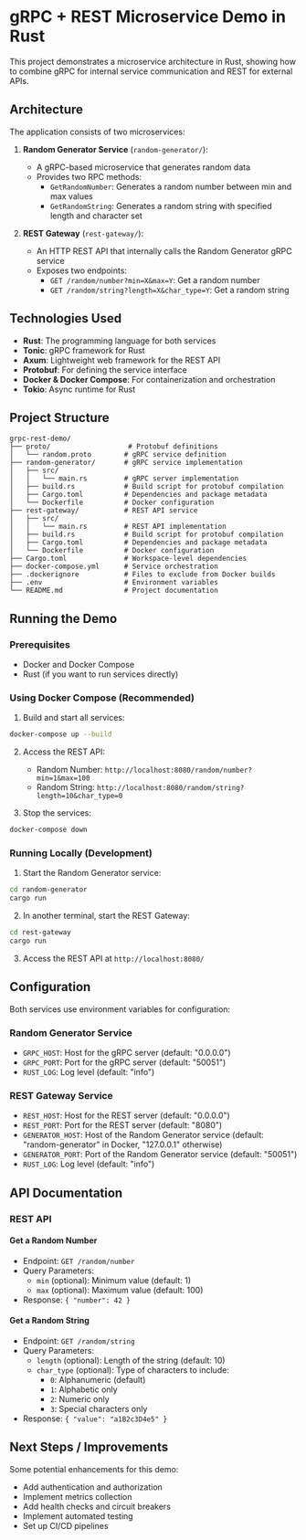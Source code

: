 # gRPC + REST Microservice Demo in Rust

This project demonstrates a microservice architecture in Rust, showing how to combine gRPC for internal service communication and REST for external APIs.

## Architecture

The application consists of two microservices:

1. **Random Generator Service** (`random-generator/`):
   - A gRPC-based microservice that generates random data
   - Provides two RPC methods:
     - `GetRandomNumber`: Generates a random number between min and max values
     - `GetRandomString`: Generates a random string with specified length and character set

2. **REST Gateway** (`rest-gateway/`):
   - An HTTP REST API that internally calls the Random Generator gRPC service
   - Exposes two endpoints:
     - `GET /random/number?min=X&max=Y`: Get a random number
     - `GET /random/string?length=X&char_type=Y`: Get a random string

## Technologies Used

- **Rust**: The programming language for both services
- **Tonic**: gRPC framework for Rust
- **Axum**: Lightweight web framework for the REST API
- **Protobuf**: For defining the service interface
- **Docker & Docker Compose**: For containerization and orchestration
- **Tokio**: Async runtime for Rust

## Project Structure

```
grpc-rest-demo/
├── proto/                   # Protobuf definitions
│   └── random.proto        # gRPC service definition
├── random-generator/       # gRPC service implementation
│   ├── src/
│   │   └── main.rs         # gRPC server implementation
│   ├── build.rs            # Build script for protobuf compilation
│   ├── Cargo.toml          # Dependencies and package metadata
│   └── Dockerfile          # Docker configuration
├── rest-gateway/           # REST API service
│   ├── src/
│   │   └── main.rs         # REST API implementation
│   ├── build.rs            # Build script for protobuf compilation
│   ├── Cargo.toml          # Dependencies and package metadata
│   └── Dockerfile          # Docker configuration
├── Cargo.toml              # Workspace-level dependencies
├── docker-compose.yml      # Service orchestration
├── .dockerignore           # Files to exclude from Docker builds
├── .env                    # Environment variables
└── README.md               # Project documentation
```

## Running the Demo

### Prerequisites

- Docker and Docker Compose
- Rust (if you want to run services directly)

### Using Docker Compose (Recommended)

1. Build and start all services:

```bash
docker-compose up --build
```

2. Access the REST API:
   - Random Number: `http://localhost:8080/random/number?min=1&max=100`
   - Random String: `http://localhost:8080/random/string?length=10&char_type=0`

3. Stop the services:

```bash
docker-compose down
```

### Running Locally (Development)

1. Start the Random Generator service:

```bash
cd random-generator
cargo run
```

2. In another terminal, start the REST Gateway:

```bash
cd rest-gateway
cargo run
```

3. Access the REST API at `http://localhost:8080/`

## Configuration

Both services use environment variables for configuration:

### Random Generator Service
- `GRPC_HOST`: Host for the gRPC server (default: "0.0.0.0")
- `GRPC_PORT`: Port for the gRPC server (default: "50051")
- `RUST_LOG`: Log level (default: "info")

### REST Gateway Service
- `REST_HOST`: Host for the REST server (default: "0.0.0.0")
- `REST_PORT`: Port for the REST server (default: "8080")
- `GENERATOR_HOST`: Host of the Random Generator service (default: "random-generator" in Docker, "127.0.0.1" otherwise)
- `GENERATOR_PORT`: Port of the Random Generator service (default: "50051")
- `RUST_LOG`: Log level (default: "info")

## API Documentation

### REST API

#### Get a Random Number
- Endpoint: `GET /random/number`
- Query Parameters:
  - `min` (optional): Minimum value (default: 1)
  - `max` (optional): Maximum value (default: 100)
- Response: `{ "number": 42 }`

#### Get a Random String
- Endpoint: `GET /random/string`
- Query Parameters:
  - `length` (optional): Length of the string (default: 10)
  - `char_type` (optional): Type of characters to include:
    - `0`: Alphanumeric (default)
    - `1`: Alphabetic only
    - `2`: Numeric only
    - `3`: Special characters only
- Response: `{ "value": "a1B2c3D4e5" }`

## Next Steps / Improvements

Some potential enhancements for this demo:
- Add authentication and authorization
- Implement metrics collection
- Add health checks and circuit breakers
- Implement automated testing
- Set up CI/CD pipelines 